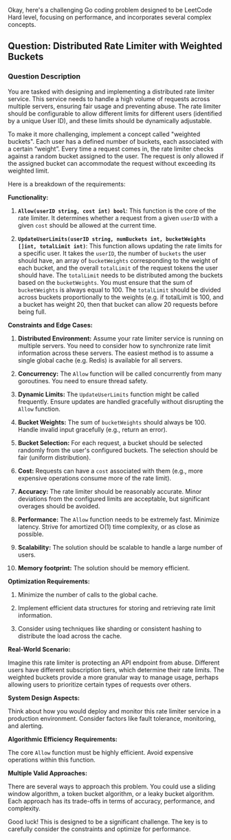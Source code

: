 Okay, here's a challenging Go coding problem designed to be LeetCode Hard level, focusing on performance, and incorporates several complex concepts.

## Question: Distributed Rate Limiter with Weighted Buckets

### Question Description

You are tasked with designing and implementing a distributed rate limiter service. This service needs to handle a high volume of requests across multiple servers, ensuring fair usage and preventing abuse.  The rate limiter should be configurable to allow different limits for different users (identified by a unique User ID), and these limits should be dynamically adjustable.

To make it more challenging, implement a concept called "weighted buckets". Each user has a defined number of buckets, each associated with a certain “weight”.  Every time a request comes in, the rate limiter checks against a random bucket assigned to the user.  The request is only allowed if the assigned bucket can accommodate the request without exceeding its weighted limit.

Here is a breakdown of the requirements:

**Functionality:**

1.  **`Allow(userID string, cost int) bool`**: This function is the core of the rate limiter. It determines whether a request from a given `userID` with a given `cost` should be allowed at the current time.

2.  **`UpdateUserLimits(userID string, numBuckets int, bucketWeights []int, totalLimit int)`**:  This function allows updating the rate limits for a specific user.  It takes the `userID`, the number of `buckets` the user should have, an array of `bucketWeights` corresponding to the weight of each bucket, and the overall `totalLimit` of the request tokens the user should have. The `totalLimit` needs to be distributed among the buckets based on the `bucketWeights`.  You must ensure that the sum of `bucketWeights` is always equal to 100. The `totalLimit` should be divided across buckets proportionally to the weights (e.g. if totalLimit is 100, and a bucket has weight 20, then that bucket can allow 20 requests before being full.

**Constraints and Edge Cases:**

1.  **Distributed Environment:**  Assume your rate limiter service is running on multiple servers. You need to consider how to synchronize rate limit information across these servers.  The easiest method is to assume a single global cache (e.g. Redis) is available for all servers.

2.  **Concurrency:** The `Allow` function will be called concurrently from many goroutines. You need to ensure thread safety.

3.  **Dynamic Limits:** The `UpdateUserLimits` function might be called frequently.  Ensure updates are handled gracefully without disrupting the `Allow` function.

4.  **Bucket Weights:** The sum of `bucketWeights` should always be 100. Handle invalid input gracefully (e.g., return an error).

5.  **Bucket Selection:** For each request, a bucket should be selected randomly from the user's configured buckets.  The selection should be fair (uniform distribution).

6.  **Cost:** Requests can have a `cost` associated with them (e.g., more expensive operations consume more of the rate limit).

7.  **Accuracy:** The rate limiter should be reasonably accurate. Minor deviations from the configured limits are acceptable, but significant overages should be avoided.

8.  **Performance:** The `Allow` function needs to be extremely fast. Minimize latency. Strive for amortized O(1) time complexity, or as close as possible.

9.  **Scalability:** The solution should be scalable to handle a large number of users.

10. **Memory footprint:** The solution should be memory efficient.

**Optimization Requirements:**

1.  Minimize the number of calls to the global cache.

2.  Implement efficient data structures for storing and retrieving rate limit information.

3.  Consider using techniques like sharding or consistent hashing to distribute the load across the cache.

**Real-World Scenario:**

Imagine this rate limiter is protecting an API endpoint from abuse. Different users have different subscription tiers, which determine their rate limits. The weighted buckets provide a more granular way to manage usage, perhaps allowing users to prioritize certain types of requests over others.

**System Design Aspects:**

Think about how you would deploy and monitor this rate limiter service in a production environment.  Consider factors like fault tolerance, monitoring, and alerting.

**Algorithmic Efficiency Requirements:**

The core `Allow` function must be highly efficient.  Avoid expensive operations within this function.

**Multiple Valid Approaches:**

There are several ways to approach this problem. You could use a sliding window algorithm, a token bucket algorithm, or a leaky bucket algorithm.  Each approach has its trade-offs in terms of accuracy, performance, and complexity.

Good luck! This is designed to be a significant challenge.  The key is to carefully consider the constraints and optimize for performance.
